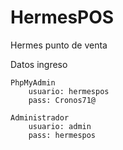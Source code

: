 # HermesPOS
Hermes punto de venta

Datos ingreso

    PhpMyAdmin
        usuario: hermespos
        pass: Cronos71@
    
    Administrador
        usuario: admin
        pass: hermespos